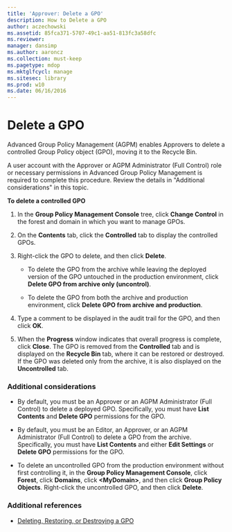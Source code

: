 ```yaml
---
title: 'Approver: Delete a GPO'
description: How to Delete a GPO
author: aczechowski
ms.assetid: 85fca371-5707-49c1-aa51-813fc3a58dfc
ms.reviewer: 
manager: dansimp
ms.author: aaroncz
ms.collection: must-keep
ms.pagetype: mdop
ms.mktglfcycl: manage
ms.sitesec: library
ms.prod: w10
ms.date: 06/16/2016
---
```



# Delete a GPO


Advanced Group Policy Management (AGPM) enables Approvers to delete a controlled Group Policy object (GPO), moving it to the Recycle Bin.

A user account with the Approver or AGPM Administrator (Full Control) role or necessary permissions in Advanced Group Policy Management is required to complete this procedure. Review the details in "Additional considerations" in this topic.

**To delete a controlled GPO**

1.  In the **Group Policy Management Console** tree, click **Change Control** in the forest and domain in which you want to manage GPOs.

2.  On the **Contents** tab, click the **Controlled** tab to display the controlled GPOs.

3.  Right-click the GPO to delete, and then click **Delete**.

    -   To delete the GPO from the archive while leaving the deployed version of the GPO untouched in the production environment, click **Delete GPO from archive only (uncontrol)**.

    -   To delete the GPO from both the archive and production environment, click **Delete GPO from archive and production**.

4.  Type a comment to be displayed in the audit trail for the GPO, and then click **OK**.

5.  When the **Progress** window indicates that overall progress is complete, click **Close**. The GPO is removed from the **Controlled** tab and is displayed on the **Recycle Bin** tab, where it can be restored or destroyed. If the GPO was deleted only from the archive, it is also displayed on the **Uncontrolled** tab.

### Additional considerations

-   By default, you must be an Approver or an AGPM Administrator (Full Control) to delete a deployed GPO. Specifically, you must have **List Contents** and **Delete GPO** permissions for the GPO.

-   By default, you must be an Editor, an Approver, or an AGPM Administrator (Full Control) to delete a GPO from the archive. Specifically, you must have **List Contents** and either **Edit Settings** or **Delete GPO** permissions for the GPO.

-   To delete an uncontrolled GPO from the production environment without first controlling it, in the **Group Policy Management Console**, click **Forest**, click **Domains**, click **&lt;MyDomain&gt;**, and then click **Group Policy Objects**. Right-click the uncontrolled GPO, and then click **Delete**.

### Additional references

-   [Deleting, Restoring, or Destroying a GPO](deleting-restoring-or-destroying-a-gpo.md)

 

 





